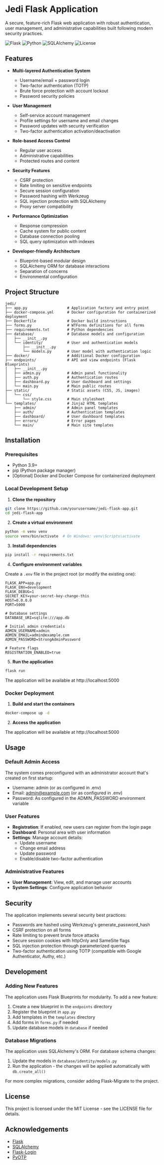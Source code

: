 # Jedi Flask Application

A secure, feature-rich Flask web application with robust authentication, user management, and administrative capabilities built following modern security practices.

![Flask](https://img.shields.io/badge/Flask-3.0+-green.svg)
![Python](https://img.shields.io/badge/Python-3.9+-blue.svg)
![SQLAlchemy](https://img.shields.io/badge/SQLAlchemy-2.0+-orange.svg)
![License](https://img.shields.io/badge/License-MIT-yellow.svg)

## Features

- **Multi-layered Authentication System**
  - Username/email + password login
  - Two-factor authentication (TOTP)
  - Brute force protection with account lockout
  - Password security policies

- **User Management**
  - Self-service account management
  - Profile settings for username and email changes
  - Password updates with security verification
  - Two-factor authentication activation/deactivation

- **Role-based Access Control**
  - Regular user access
  - Administrative capabilities
  - Protected routes and content

- **Security Features**
  - CSRF protection
  - Rate limiting on sensitive endpoints
  - Secure session configuration
  - Password hashing with Werkzeug
  - SQL injection protection with SQLAlchemy
  - Proxy server compatibility

- **Performance Optimization**
  - Response compression
  - Cache system for public content
  - Database connection pooling
  - SQL query optimization with indexes

- **Developer-friendly Architecture**
  - Blueprint-based modular design
  - SQLAlchemy ORM for database interactions
  - Separation of concerns
  - Environmental configuration

## Project Structure

```
jedi/
├── app.py                  # Application factory and entry point
├── docker-compose.yml      # Docker configuration for containerized deployment
├── Dockerfile              # Docker build instructions
├── forms.py                # WTForms definitions for all forms
├── requirements.txt        # Python dependencies
├── database/               # Database models and configuration
│   ├── __init__.py
│   └── identity/           # User and authentication models
│       ├── __init__.py
│       └── models.py       # User model with authentication logic
├── docker/                 # Additional Docker configuration
├── endpoints/              # API and view endpoints (Flask Blueprints)
│   ├── __init__.py
│   ├── admin.py            # Admin panel functionality
│   ├── auth.py             # Authentication routes
│   ├── dashboard.py        # User dashboard and settings
│   └── main.py             # Main public routes
├── static/                 # Static assets (CSS, JS, images)
│   └── css/
│       └── style.css       # Main stylesheet
└── templates/              # Jinja2 HTML templates
    ├── admin/              # Admin panel templates
    ├── auth/               # Authentication templates
    ├── dashboard/          # User dashboard templates
    ├── errors/             # Error pages
    └── main/               # Main site templates
```

## Installation

### Prerequisites

- Python 3.9+
- pip (Python package manager)
- [Optional] Docker and Docker Compose for containerized deployment

### Local Development Setup

1. **Clone the repository**

```bash
git clone https://github.com/yourusername/jedi-flask-app.git
cd jedi-flask-app
```

2. **Create a virtual environment**

```bash
python -m venv venv
source venv/bin/activate  # On Windows: venv\Scripts\activate
```

3. **Install dependencies**

```bash
pip install -r requirements.txt
```

4. **Configure environment variables**

Create a `.env` file in the project root (or modify the existing one):

```
FLASK_APP=app.py
FLASK_ENV=development
FLASK_DEBUG=1
SECRET_KEY=your-secret-key-change-this
HOST=0.0.0.0
PORT=5000

# Database settings
DATABASE_URI=sqlite:///app.db

# Initial admin credentials
ADMIN_USERNAME=admin
ADMIN_EMAIL=admin@example.com
ADMIN_PASSWORD=StrongAdminPassword

# Feature flags
REGISTRATION_ENABLED=true
```

5. **Run the application**

```bash
flask run
```

The application will be available at http://localhost:5000

### Docker Deployment

1. **Build and start the containers**

```bash
docker-compose up -d
```

2. **Access the application**

The application will be available at http://localhost:5000

## Usage

### Default Admin Access

The system comes preconfigured with an administrator account that's created on first startup:

- Username: admin (or as configured in .env)
- Email: admin@example.com (or as configured in .env)
- Password: As configured in the ADMIN_PASSWORD environment variable

### User Features

- **Registration**: If enabled, new users can register from the login page
- **Dashboard**: Personal area with user information
- **Settings**: Manage account details:
  - Update username
  - Change email address
  - Update password
  - Enable/disable two-factor authentication

### Administrative Features

- **User Management**: View, edit, and manage user accounts
- **System Settings**: Configure application behavior

## Security

The application implements several security best practices:

- Passwords are hashed using Werkzeug's generate_password_hash
- CSRF protection on all forms
- Rate limiting to prevent brute force attacks
- Secure session cookies with httpOnly and SameSite flags
- SQL injection protection through parameterized queries
- Two-factor authentication using TOTP (compatible with Google Authenticator, Authy, etc.)

## Development

### Adding New Features

The application uses Flask Blueprints for modularity. To add a new feature:

1. Create a new blueprint in the `endpoints` directory
2. Register the blueprint in `app.py`
3. Add templates in the `templates` directory
4. Add forms in `forms.py` if needed
5. Update database models in `database` if needed

### Database Migrations

The application uses SQLAlchemy's ORM. For database schema changes:

1. Update the models in `database/identity/models.py`
2. Run the application - the changes will be applied automatically with `db.create_all()`

For more complex migrations, consider adding Flask-Migrate to the project.

## License

This project is licensed under the MIT License - see the LICENSE file for details.

## Acknowledgements

- [Flask](https://flask.palletsprojects.com/)
- [SQLAlchemy](https://www.sqlalchemy.org/)
- [Flask-Login](https://flask-login.readthedocs.io/)
- [PyOTP](https://pyauth.github.io/pyotp/)
